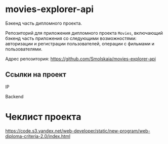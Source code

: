 # movies-explorer-api
Бэкенд часть дипломного проекта.

Репозиторий для приложения дипломного проекта `Movies`, включающий бэкенд часть приложения со следующими возможностями: авторизации и регистрации пользователей, операции с фильмами и пользователями. 

Адрес репозитория: https://github.com/Smolskaia/movies-explorer-api

## Ссылки на проект

IP 

Backend 

# Чеклист проекта  
https://code.s3.yandex.net/web-developer/static/new-program/web-diploma-criteria-2.0/index.html 
